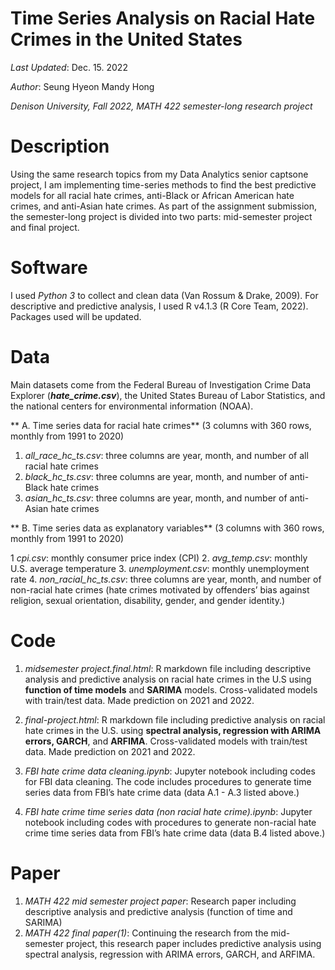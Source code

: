# Time Series Analysis on Racial Hate Crimes in the United States

*Last Updated*: Dec. 15. 2022

*Author*: Seung Hyeon Mandy Hong

*Denison University, Fall 2022, MATH 422 semester-long research project*

# Description
Using the same research topics from my Data Analytics senior captsone project, I am implementing time-series methods to find the best predictive models for all racial hate crimes, anti-Black or African American hate crimes, and anti-Asian hate crimes. As part of the assignment submission, the semester-long project is divided into two parts: mid-semester project and final project.

# Software
I used *Python 3* to collect and clean data (Van Rossum & Drake, 2009). For descriptive and predictive analysis, I used R v4.1.3 (R Core Team, 2022). Packages used will be updated.

# Data
Main datasets come from the Federal Bureau of Investigation Crime Data Explorer (***hate_crime.csv***), the United States Bureau of Labor Statistics, and the national centers for environmental information (NOAA).

** A. Time series data for racial hate crimes** (3 columns with 360 rows, monthly from 1991 to 2020)
1. *all_race_hc_ts.csv*: three columns are year, month, and number of all racial hate crimes
2. *black_hc_ts.csv*: three columns are year, month, and number of anti-Black hate crimes
3. *asian_hc_ts.csv*: three columns are year, month, and number of anti-Asian hate crimes

** B. Time series data as explanatory variables** (3 columns with 360 rows, monthly from 1991 to 2020)

1  *cpi.csv*: monthly consumer price index (CPI)
2. *avg_temp.csv*: monthly U.S. average temperature
3. *unemployment.csv*: monthly unemployment rate
4. *non_racial_hc_ts.csv*: three columns are year, month, and number of non-racial hate crimes (hate crimes motivated by offenders’ bias against religion, sexual orientation, disability, gender, and gender identity.)


# Code

1. *midsemester project.final.html*: R markdown file including descriptive analysis and predictive analysis on racial hate crimes in the U.S using **function of time models** and **SARIMA** models. Cross-validated models with train/test data. Made prediction on 2021 and 2022.
2. *final-project.html*: R markdown file including predictive analysis on racial hate crimes in the U.S. using **spectral analysis, regression with ARIMA errors, GARCH**, and **ARFIMA**. Cross-validated models with train/test data. Made prediction on 2021 and 2022.

2. *FBI hate crime data cleaning.ipynb*: Jupyter notebook including codes for FBI data cleaning. The code includes procedures to generate time series data from FBI’s hate crime data (data A.1 - A.3 listed above.)

2. *FBI hate crime time series data (non racial hate crime).ipynb*: Jupyter notebook including codes with procedures to generate non-racial hate crime time series data from FBI’s hate crime data (data B.4 listed above.)

# Paper
1. *MATH 422 mid semester project paper*: Research paper including descriptive analysis and predictive analysis (function of time and SARIMA)
2. *MATH 422 final paper(1)*: Continuing the research from the mid-semester project, this research paper includes  predictive analysis using spectral analysis, regression with ARIMA errors, GARCH, and ARFIMA.
